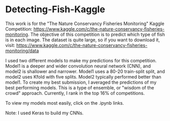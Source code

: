 # Detecting-Fish-Kaggle

This work is for the "The Nature Conservancy Fisheries Monitoring" Kaggle Competition: https://www.kaggle.com/c/the-nature-conservancy-fisheries-monitoring. The objective of this competition is to predict which type of fish is in each image. The dataset is quite large, so if you want to download it, visit: https://www.kaggle.com/c/the-nature-conservancy-fisheries-monitoring/data

I used two different models to make my predictions for this competition. Model1 is a deeper and wider convolution neural network (CNN), and model2 is shallower and narrower. Model1 uses a 80-20 train-split split, and model2 uses Kfold with five splits. Model2 typically performed better than model1. To create my best submission, I averaged the predictions of my best performing models. This is a type of ensemble, or "wisdom of the crowd" approach. Currently, I rank in the top 16% of competitions.

To view my models most easily, click on the .ipynb links.

Note: I used Keras to build my CNNs.
